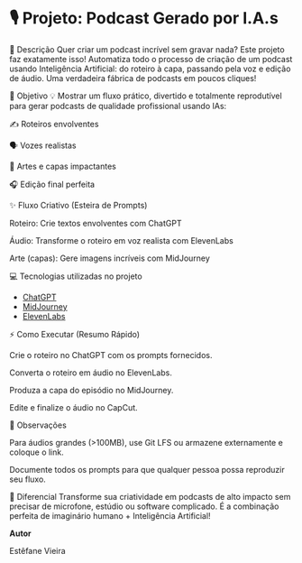# 🎙️ Projeto: Podcast Gerado por I.A.s

🚀 Descrição
Quer criar um podcast incrível sem gravar nada? Este projeto faz exatamente isso! Automatiza todo o processo de criação de um podcast usando Inteligência Artificial: do roteiro à capa, passando pela voz e edição de áudio. Uma verdadeira fábrica de podcasts em poucos cliques!

🎯 Objetivo
💡 Mostrar um fluxo prático, divertido e totalmente reprodutível para gerar podcasts de qualidade profissional usando IAs:

✍️ Roteiros envolventes

🗣️ Vozes realistas

🎨 Artes e capas impactantes

🎧 Edição final perfeita

✨ Fluxo Criativo (Esteira de Prompts)

Roteiro: Crie textos envolventes com ChatGPT

Áudio: Transforme o roteiro em voz realista com ElevenLabs

Arte (capas): Gere imagens incríveis com MidJourney

💻 Tecnologias utilizadas no projeto

- [ChatGPT](https://chat.openai.com)
- [MidJourney](https://www.midjourney.com)
- [ElevenLabs](https://elevenlabs.io)


⚡ Como Executar (Resumo Rápido)

Crie o roteiro no ChatGPT com os prompts fornecidos.

Converta o roteiro em áudio no ElevenLabs.

Produza a capa do episódio no MidJourney.

Edite e finalize o áudio no CapCut.

📌 Observações

Para áudios grandes (>100MB), use Git LFS ou armazene externamente e coloque o link.

Documente todos os prompts para que qualquer pessoa possa reproduzir seu fluxo.

💎 Diferencial
Transforme sua criatividade em podcasts de alto impacto sem precisar de microfone, estúdio ou software complicado. É a combinação perfeita de imaginário humano + Inteligência Artificial!

**Autor**

Estêfane Vieira
